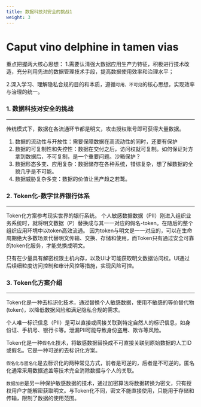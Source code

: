 ```yaml
---
title: 数据科技对安全的挑战1
weight: 3
---
```

# Caput vino delphine in tamen vias


重点把握两大核心思想：
1.需要认清强大数据应用生产力特征，积极进行技术改造，充分利用先进的数据管理技术手段，提高数据使用效率和治理水平；

2.深入学习、理解隐私合规的目的和本质，遵循`可用、不可见`的核心思想，实现效率与治理的统一。

### 1. 数据科技对安全的挑战
---
传统模式下，数据在各流通环节都是明文，攻击授权账号即可获得大量数据。

1. 数据的流动性与开放性：需要保障数据在高流动性的同时，还要有保护
2. 数据的可复制性和失控性：数据在交付之后，访问权就可复制。如何保证对方拿到数据后，不可复制，是一个重要问题。沙箱保护？
3. 数据形态多变、应用复杂：数据储存在各种系统，错综复杂，想了解数据的全貌几乎是不可能。
4. 数据威胁复杂多变：数据的价值让黑产趋之若鹜。

### 2. Token化-数字世界银行体系  
---
Token化方案参考现实世界的银行系统。
个人敏感数据数据（PII）刚进入组织业务系统时，就将明文数据（P）替换成与其一一对应的假名-token。在随后的整个组织应用环境中以token高效流通。
因为token与明文是一一对应的，可以在生命周期绝大多数场景代替明文传输、交换、存储和使用，而Token只有通过安全可靠的token化服务，才能兑换成明文。

只有在少量具有解密权限主机内存，以及UI才可能获取明文数据访问权。UI通过后续细粒度访问控制和审计风控等措施，实现风险可控。

### 3. Token化方案介绍
---

Token化是一种去标识化技术，通过替换个人敏感数据，使用不敏感的等价替代物(token)，以降低数据风险和满足隐私合规的需求。

个人唯一标识信息（PII）是可以直接或间接关联到特定自然人的标识信息，如身份证、手机号、银行卡等。泄漏PII可能导致身份盗用、欺诈等风险。

Token化是一种`假名化`技术，将敏感数据替换成不可直接关联到原始数据的人工ID或假名。它是一种可逆的去标识化方案。

`假名化与匿名化`是去标识化的两种常见方式，前者是可逆的，后者是不可逆的。匿名化通常采用数据遮盖等技术完全消除数据与个人的关联。

`数据加密`是另一种保护敏感数据的技术，通过加密算法将数据转换为密文，只有授权用户才能解密获取明文。与Token化不同，密文不能直接使用，只能用于存储和传输，限制了数据的使用范围。